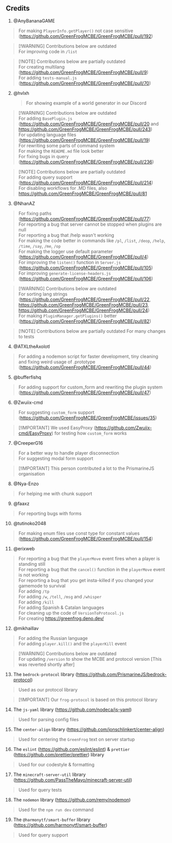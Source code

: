 ## Credits

1. @AnyBananaGAME
> For making `PlayerInfo.getPlayer()` not case sensitive (https://github.com/GreenFrogMCBE/GreenFrogMCBE/pull/192)

> [!WARNING] Contributions below are outdated <br> For improving code in `/list` <br>

> [!NOTE] Contributions below are partially outdated <br> For creating multilang (https://github.com/GreenFrogMCBE/GreenFrogMCBE/pull/9) <br> For adding `tests-manual.js` (https://github.com/GreenFrogMCBE/GreenFrogMCBE/pull/70) <br>

2. @hvlxh
    > For showing example of a world generator in our Discord <br>

> [!WARNING] Contributions below are outdated <br> For adding `BasePlugin.js` (https://github.com/GreenFrogMCBE/GreenFrogMCBE/pull/20 and https://github.com/GreenFrogMCBE/GreenFrogMCBE/pull/243) <br> For updating language files
> (https://github.com/GreenFrogMCBE/GreenFrogMCBE/pull/19) <br> For rewriting some parts of command system <br> For making the `README.md` file look better <br> For fixing bugs in query (https://github.com/GreenFrogMCBE/GreenFrogMCBE/pull/236) <br>

> [!NOTE] Contributions below are partially outdated <br> For adding query support (https://github.com/GreenFrogMCBE/GreenFrogMCBE/pull/214) <br> For disabling workflows for .MD files, also https://github.com/GreenFrogMCBE/GreenFrogMCBE/pull/81 <br>

3. @NhanAZ

> For fixing paths (https://github.com/GreenFrogMCBE/GreenFrogMCBE/pull/77) <br> For reporting a bug that server cannot be stopped when plugins are null <br> For reporting a bug that /help wasn't working <br> For making the code better in commands
> like `/pl`, `/list`, `/deop`, `/help`, `/time`, `/say`, `/me`, `/op` <br> For making the logger use default parameter (https://github.com/GreenFrogMCBE/GreenFrogMCBE/pull/4) <br> For improving the `listen()` function in `Server.js`
> (https://github.com/GreenFrogMCBE/GreenFrogMCBE/pull/105) <br> For improving `generate-license-headers.js` (https://github.com/GreenFrogMCBE/GreenFrogMCBE/pull/106) <br>

> [!WARNING] Contributions below are outdated <br> For sorting lang strings (https://github.com/GreenFrogMCBE/GreenFrogMCBE/pull/22, https://github.com/GreenFrogMCBE/GreenFrogMCBE/pull/23, https://github.com/GreenFrogMCBE/GreenFrogMCBE/pull/24) <br>
> For making `PluginManager.getPlugins()` better (https://github.com/GreenFrogMCBE/GreenFrogMCBE/pull/82) <br>

> [!NOTE] Contributions below are partially outdated For many changes to tests <br>

4. @ATXLtheAxolotl

> For adding a nodemon script for faster development, tiny cleaning and fixing weird usage of .prototype (https://github.com/GreenFrogMCBE/GreenFrogMCBE/pull/44)

5. @bufferfishq

> For adding support for custom_form and rewriting the plugin system (https://github.com/GreenFrogMCBE/GreenFrogMCBE/pull/47) <br>

6. @Zwuiix-cmd

> For suggesting `custom_form` support (https://github.com/GreenFrogMCBE/GreenFrogMCBE/issues/35) <br>

> [!IMPORTANT] We used EasyProxy (https://github.com/Zwuiix-cmd/EasyProxy) for testing how `custom_form` works

7. @CreeperG16

> For a better way to handle player disconnection <br> For suggesting modal form support

> [!IMPORTANT] This person contributed a lot to the PrismarineJS organisation

8. @Nya-Enzo

> For helping me with chunk support

9. @faaxz

> For reporting bugs with forms

10. @tutinoko2048

> For making enum files use const type for constant values (https://github.com/GreenFrogMCBE/GreenFrogMCBE/pull/154)

11. @erixweb

> For reporting a bug that the `playerMove` event fires when a player is standing still <br> For reporting a bug that the `cancel()` function in the `playerMove` event is not working <br> For reporting a bug that you get insta-killed if you changed
> your gamemode to survival <br> For adding `/tp` <br> For adding `/w`, `/tell`, `/msg` and `/whisper` <br> For adding `/kill` <br> For adding Spanish & Catalan languages <br> For cleaning up the code of `VersionToProtocol.js` <br> For creating
> https://greenfrog.deno.dev/

12. @mikhaillav

> For adding the Russian language <br> For adding `player.kill()` and the `playerKill` event

> [!WARNING] Contributions below are outdated <br> For updating `/version` to show the MCBE and protocol version [This was reverted shortly after]

13. The `bedrock-protocol` library (https://github.com/PrismarineJS/bedrock-protocol)

> Used as our protocol library

> [!IMPORTANT] Our `frog-protocol` is based on this protocol library

14. The `js-yaml` library (https://github.com/nodeca/js-yaml)

> Used for parsing config files

15. The `center-align` library (https://github.com/jonschlinkert/center-align)

> Used for centering the `GreenFrog` text on server startup

16. The `eslint` (https://github.com/eslint/eslint) & `prettier` (https://github.com/prettier/prettier) library

> Used for our codestyle & formatting

17. The `minecraft-server-util` library (https://github.com/PassTheMayo/minecraft-server-util)

> Used for query tests

18. The `nodemon` library (https://github.com/remy/nodemon)

> Used for the `npm run dev` command

19. The `@harmonytf/smart-buffer` library (https://github.com/harmonytf/smart-buffer)

> Used for query support
